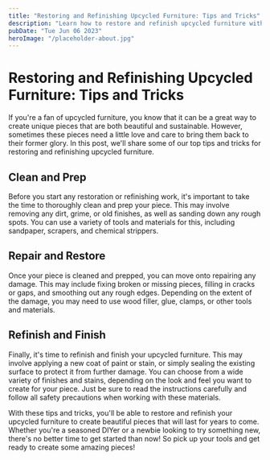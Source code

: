 ```yaml
---
title: "Restoring and Refinishing Upcycled Furniture: Tips and Tricks"
description: "Learn how to restore and refinish upcycled furniture with our helpful tips and tricks. Create beautiful pieces that will last for years to come."
pubDate: "Tue Jun 06 2023"
heroImage: "/placeholder-about.jpg"
---
```


# Restoring and Refinishing Upcycled Furniture: Tips and Tricks

If you&#39;re a fan of upcycled furniture, you know that it can be a great way to create unique pieces that are both beautiful and sustainable. However, sometimes these pieces need a little love and care to bring them back to their former glory. In this post, we&#39;ll share some of our top tips and tricks for restoring and refinishing upcycled furniture.

## Clean and Prep

Before you start any restoration or refinishing work, it&#39;s important to take the time to thoroughly clean and prep your piece. This may involve removing any dirt, grime, or old finishes, as well as sanding down any rough spots. You can use a variety of tools and materials for this, including sandpaper, scrapers, and chemical strippers.

## Repair and Restore

Once your piece is cleaned and prepped, you can move onto repairing any damage. This may include fixing broken or missing pieces, filling in cracks or gaps, and smoothing out any rough edges. Depending on the extent of the damage, you may need to use wood filler, glue, clamps, or other tools and materials.

## Refinish and Finish

Finally, it&#39;s time to refinish and finish your upcycled furniture. This may involve applying a new coat of paint or stain, or simply sealing the existing surface to protect it from further damage. You can choose from a wide variety of finishes and stains, depending on the look and feel you want to create for your piece. Just be sure to read the instructions carefully and follow all safety precautions when working with these materials.

With these tips and tricks, you&#39;ll be able to restore and refinish your upcycled furniture to create beautiful pieces that will last for years to come. Whether you&#39;re a seasoned DIYer or a newbie looking to try something new, there&#39;s no better time to get started than now! So pick up your tools and get ready to create some amazing pieces!